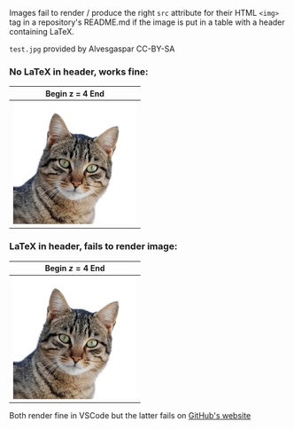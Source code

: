 Images fail to render / produce the right `src` attribute for their HTML `<img>` tag in a repository's README.md if the image is put in a table with a header containing LaTeX.

`test.jpg` provided by Alvesgaspar CC-BY-SA

### No LaTeX in header, works fine:

| Begin z = 4 End |
| - |
| ![](test.jpg) |

### LaTeX in header, fails to render image:

| Begin $z = 4$ End |
| - |
| ![](test.jpg) |

Both render fine in VSCode but the latter fails on [GitHub's website](https://github.com/jb2170/Github-LaTeX-In-Markdown-Table-Header-Prevents-Image)
